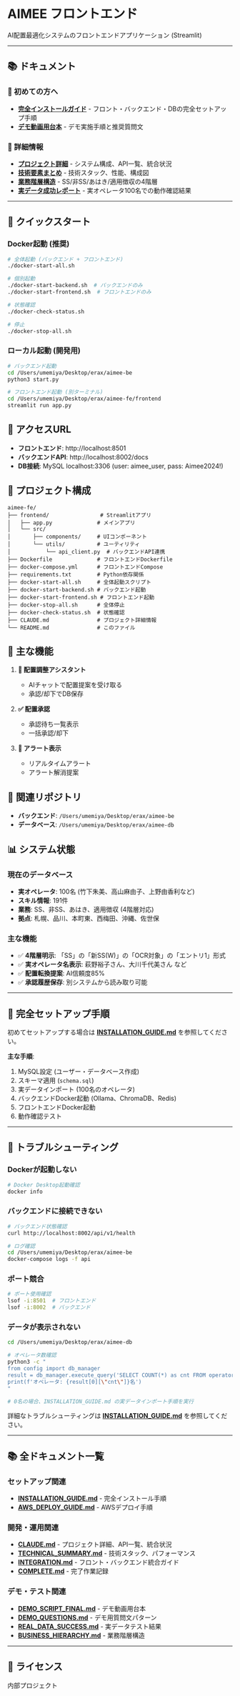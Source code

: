 # AIMEE フロントエンド

AI配置最適化システムのフロントエンドアプリケーション (Streamlit)

---

## 📚 ドキュメント

### 🔰 初めての方へ
- **[完全インストールガイド](INSTALLATION_GUIDE.md)** - フロント・バックエンド・DBの完全セットアップ手順
- **[デモ動画用台本](DEMO_SCRIPT_FINAL.md)** - デモ実施手順と推奨質問文

### 📖 詳細情報
- **[プロジェクト詳細](CLAUDE.md)** - システム構成、API一覧、統合状況
- **[技術要素まとめ](TECHNICAL_SUMMARY.md)** - 技術スタック、性能、構成図
- **[業務階層構造](BUSINESS_HIERARCHY.md)** - SS/非SS/あはき/適用徴収の4階層
- **[実データ成功レポート](REAL_DATA_SUCCESS.md)** - 実オペレータ100名での動作確認結果

---

## 🚀 クイックスタート

### Docker起動 (推奨)

```bash
# 全体起動 (バックエンド + フロントエンド)
./docker-start-all.sh

# 個別起動
./docker-start-backend.sh  # バックエンドのみ
./docker-start-frontend.sh  # フロントエンドのみ

# 状態確認
./docker-check-status.sh

# 停止
./docker-stop-all.sh
```

### ローカル起動 (開発用)

```bash
# バックエンド起動
cd /Users/umemiya/Desktop/erax/aimee-be
python3 start.py

# フロントエンド起動 (別ターミナル)
cd /Users/umemiya/Desktop/erax/aimee-fe/frontend
streamlit run app.py
```

## 📍 アクセスURL

- **フロントエンド**: http://localhost:8501
- **バックエンドAPI**: http://localhost:8002/docs
- **DB接続**: MySQL localhost:3306 (user: aimee_user, pass: Aimee2024!)

## 📁 プロジェクト構成

```
aimee-fe/
├── frontend/                # Streamlitアプリ
│   ├── app.py              # メインアプリ
│   └── src/
│       ├── components/     # UIコンポーネント
│       └── utils/          # ユーティリティ
│           └── api_client.py  # バックエンドAPI連携
├── Dockerfile              # フロントエンドDockerfile
├── docker-compose.yml      # フロントエンドCompose
├── requirements.txt        # Python依存関係
├── docker-start-all.sh     # 全体起動スクリプト
├── docker-start-backend.sh # バックエンド起動
├── docker-start-frontend.sh # フロントエンド起動
├── docker-stop-all.sh      # 全体停止
├── docker-check-status.sh  # 状態確認
├── CLAUDE.md               # プロジェクト詳細情報
└── README.md               # このファイル
```

## 🔧 主な機能

1. **💬 配置調整アシスタント**
   - AIチャットで配置提案を受け取る
   - 承認/却下でDB保存

2. **✅ 配置承認**
   - 承認待ち一覧表示
   - 一括承認/却下

3. **🚨 アラート表示**
   - リアルタイムアラート
   - アラート解消提案

## 🔗 関連リポジトリ

- **バックエンド**: `/Users/umemiya/Desktop/erax/aimee-be`
- **データベース**: `/Users/umemiya/Desktop/erax/aimee-db`

## 📊 システム状態

### 現在のデータベース
- **実オペレータ**: 100名 (竹下朱美、高山麻由子、上野由香利など)
- **スキル情報**: 191件
- **業務**: SS、非SS、あはき、適用徴収 (4階層対応)
- **拠点**: 札幌、品川、本町東、西梅田、沖縄、佐世保

### 主な機能
- ✅ **4階層明示**: 「SS」の「新SS(W)」の「OCR対象」の「エントリ1」形式
- ✅ **実オペレータ名表示**: 萩野裕子さん、大川千代美さん など
- ✅ **配置転換提案**: AI信頼度85%
- ✅ **承認履歴保存**: 別システムから読み取り可能

---

## 🔧 完全セットアップ手順

初めてセットアップする場合は **[INSTALLATION_GUIDE.md](INSTALLATION_GUIDE.md)** を参照してください。

**主な手順**:
1. MySQL設定 (ユーザー・データベース作成)
2. スキーマ適用 (`schema.sql`)
3. 実データインポート (100名のオペレータ)
4. バックエンドDocker起動 (Ollama、ChromaDB、Redis)
5. フロントエンドDocker起動
6. 動作確認テスト

---

## 🐛 トラブルシューティング

### Dockerが起動しない
```bash
# Docker Desktop起動確認
docker info
```

### バックエンドに接続できない
```bash
# バックエンド状態確認
curl http://localhost:8002/api/v1/health

# ログ確認
cd /Users/umemiya/Desktop/erax/aimee-be
docker-compose logs -f api
```

### ポート競合
```bash
# ポート使用確認
lsof -i:8501  # フロントエンド
lsof -i:8002  # バックエンド
```

### データが表示されない
```bash
cd /Users/umemiya/Desktop/erax/aimee-db

# オペレータ数確認
python3 -c "
from config import db_manager
result = db_manager.execute_query('SELECT COUNT(*) as cnt FROM operators WHERE is_valid = 1')
print(f'オペレータ: {result[0][\"cnt\"]}名')
"

# 0名の場合、INSTALLATION_GUIDE.md の実データインポート手順を実行
```

詳細なトラブルシューティングは **[INSTALLATION_GUIDE.md](INSTALLATION_GUIDE.md#トラブルシューティング)** を参照してください。

---

## 📚 全ドキュメント一覧

### セットアップ関連
- **[INSTALLATION_GUIDE.md](INSTALLATION_GUIDE.md)** - 完全インストール手順
- **[AWS_DEPLOY_GUIDE.md](AWS_DEPLOY_GUIDE.md)** - AWSデプロイ手順

### 開発・運用関連
- **[CLAUDE.md](CLAUDE.md)** - プロジェクト詳細、API一覧、統合状況
- **[TECHNICAL_SUMMARY.md](TECHNICAL_SUMMARY.md)** - 技術スタック、パフォーマンス
- **[INTEGRATION.md](INTEGRATION.md)** - フロント・バックエンド統合ガイド
- **[COMPLETE.md](COMPLETE.md)** - 完了作業記録

### デモ・テスト関連
- **[DEMO_SCRIPT_FINAL.md](DEMO_SCRIPT_FINAL.md)** - デモ動画用台本
- **[DEMO_QUESTIONS.md](DEMO_QUESTIONS.md)** - デモ用質問文パターン
- **[REAL_DATA_SUCCESS.md](REAL_DATA_SUCCESS.md)** - 実データテスト結果
- **[BUSINESS_HIERARCHY.md](BUSINESS_HIERARCHY.md)** - 業務階層構造

---

## 📄 ライセンス

内部プロジェクト
